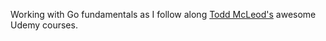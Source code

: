 Working with Go fundamentals as I follow along [Todd McLeod's](https://github.com/GoesToEleven) awesome Udemy courses.